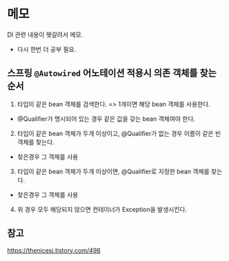 # 메모
DI 관련 내용이 헷갈려서 메모.
- 다시 한번 더 공부 필요.

## 스프링 `@Autowired` 어노테이션 적용시 의존 객체를 찾는 순서
1. 타입이 같은 bean 객체를 검색한다. => 1개이면 해당 bean 객체를 사용한다.
- @Qualifier가 명시되어 있는 경우 같은 값을 갖는 bean 객체여야 한다.
2. 타입이 같은 bean 객체가 두개 이상이고, @Qualifier가 없는 경우 이름이 같은 빈 객체를 찾는다.
- 찾은경우 그 객체를 사용
3. 타입이 같은 bean 객체가 두개 이상이면, @Qualifier로 지정한 bean 객체를 찾는다.
- 찾은경우 그 객체를 사용
4. 위 경우 모두 해당되지 않으면 컨테이너가 Exception을 발생시킨다.

## 참고
https://thenicesj.tistory.com/498
